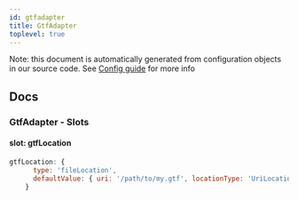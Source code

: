 ```yaml
---
id: gtfadapter
title: GtfAdapter
toplevel: true
---
```


Note: this document is automatically generated from configuration objects in our
source code. See [Config guide](/docs/config_guide) for more info

## Docs

### GtfAdapter - Slots

#### slot: gtfLocation

```js
gtfLocation: {
      type: 'fileLocation',
      defaultValue: { uri: '/path/to/my.gtf', locationType: 'UriLocation' },
    }
```

